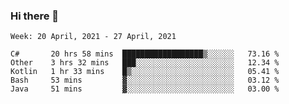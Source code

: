 ### Hi there 👋

<!--START_SECTION:waka-->
```text
Week: 20 April, 2021 - 27 April, 2021

C#       20 hrs 58 mins  ██████████████████▒░░░░░░   73.16 % 
Other    3 hrs 32 mins   ███░░░░░░░░░░░░░░░░░░░░░░   12.34 % 
Kotlin   1 hr 33 mins    █▒░░░░░░░░░░░░░░░░░░░░░░░   05.41 % 
Bash     53 mins         ▓░░░░░░░░░░░░░░░░░░░░░░░░   03.12 % 
Java     51 mins         ▓░░░░░░░░░░░░░░░░░░░░░░░░   03.00 % 
```
<!--END_SECTION:waka-->

